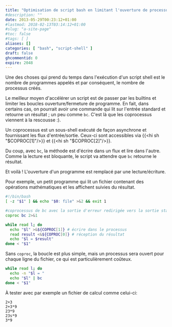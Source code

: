 ```yaml
---
title: "Optimisation de script bash en limitant l'ouverture de processus"
#description: ""
date: 2013-05-29T00:23:12+01:00
#lastmod: 2018-02-13T03:14:12+01:00
#slug: "a-site-page"
#toc: false
#tags: [ ]
aliases: []
categories: [ "bash", "script-shell" ]
draft: false
ghcommentid: 0
expire: 2048
---
```


Une des choses qui prend du temps dans l'exécution d'un script shell est le nombre de programmes appelés et par conséquent, le nombre de processus créés.

Le meilleur moyen d'accélérer un script est de passer par les builtins et limiter les boucles ouverture/fermeture de programme.
En fait, dans certains cas, on pourrait avoir une commande qui lit sur l'entrée standard et retourne un résultat ; un peu comme `bc`.
C'est là que les coprocessus viennent à la rescousse :).

Un coprocessus est un sous-shell exécuté de façon asynchrone et fournissant les flux d'entrée/sortie. Ceux-ci sont accessibles via {{<hi sh "$COPROC[1]"/>}} et {{<hi sh "$COPROC[2]"/>}}.

Du coup, avec `bc`, la méthode est d'écrire dans un flux et lire dans l'autre. Comme la lecture est bloquante, le script va attendre que `bc` retourne le résultat.

Et voilà ! L'ouverture d'un programme est remplacé par une lecture/écriture.

Pour exemple, un petit programme qui lit un fichier contenant des opérations mathématiques et les affichent suivies du résultat.

```bash
#!/bin/bash
[ -z "$1" ] && echo "$0: file" >&2 && exit 1

#coprocessus de bc avec la sortie d'erreur redirigée vers la sortie standard
coproc bc 2>&1

while read l; do
  echo "$l" >&${COPROC[1]} # écrire dans le processus
  read result <&${COPROC[0]} # réception du résultat
  echo "$l = $result"
done < "$1"
```

Sans `coproc`, la boucle est plus simple, mais un processus sera ouvert pour chaque ligne du fichier, ce qui est particulièrement coûteux.

```bash
while read l; do
  echo -n "$l = "
  echo "$l" | bc
done < "$1"
```

À tester avec par exemple un fichier de calcul comme celui-ci:

```
2+3
2+3*9
23*9
23s*9
3*9
```
